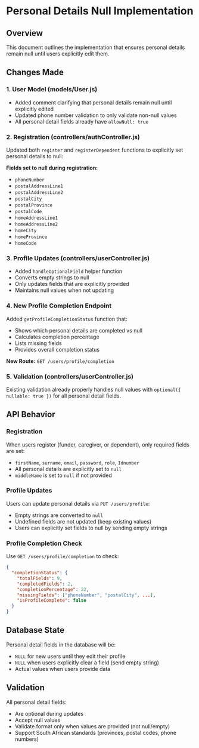# Personal Details Null Implementation

## Overview
This document outlines the implementation that ensures personal details remain null until users explicitly edit them.

## Changes Made

### 1. User Model (models/User.js)
- Added comment clarifying that personal details remain null until explicitly edited
- Updated phone number validation to only validate non-null values
- All personal detail fields already have `allowNull: true`

### 2. Registration (controllers/authController.js)
Updated both `register` and `registerDependent` functions to explicitly set personal details to null:

**Fields set to null during registration:**
- `phoneNumber`
- `postalAddressLine1`
- `postalAddressLine2`
- `postalCity`
- `postalProvince`
- `postalCode`
- `homeAddressLine1`
- `homeAddressLine2`
- `homeCity`
- `homeProvince`
- `homeCode`

### 3. Profile Updates (controllers/userController.js)
- Added `handleOptionalField` helper function
- Converts empty strings to null
- Only updates fields that are explicitly provided
- Maintains null values when not updating

### 4. New Profile Completion Endpoint
Added `getProfileCompletionStatus` function that:
- Shows which personal details are completed vs null
- Calculates completion percentage
- Lists missing fields
- Provides overall completion status

**New Route:** `GET /users/profile/completion`

### 5. Validation (controllers/userController.js)
Existing validation already properly handles null values with `optional({ nullable: true })` for all personal detail fields.

## API Behavior

### Registration
When users register (funder, caregiver, or dependent), only required fields are set:
- `firstName`, `surname`, `email`, `password`, `role`, `Idnumber`
- All personal details are explicitly set to `null`
- `middleName` is set to `null` if not provided

### Profile Updates
Users can update personal details via `PUT /users/profile`:
- Empty strings are converted to `null`
- Undefined fields are not updated (keep existing values)
- Users can explicitly set fields to null by sending empty strings

### Profile Completion Check
Use `GET /users/profile/completion` to check:
```json
{
  "completionStatus": {
    "totalFields": 9,
    "completedFields": 2,
    "completionPercentage": 22,
    "missingFields": ["phoneNumber", "postalCity", ...],
    "isProfileComplete": false
  }
}
```

## Database State
Personal detail fields in the database will be:
- `NULL` for new users until they edit their profile
- `NULL` when users explicitly clear a field (send empty string)
- Actual values when users provide data

## Validation
All personal detail fields:
- Are optional during updates
- Accept null values
- Validate format only when values are provided (not null/empty)
- Support South African standards (provinces, postal codes, phone numbers)
